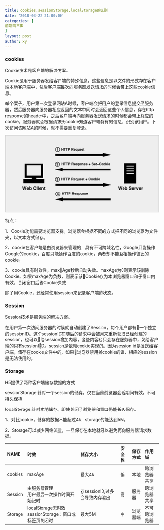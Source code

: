 ```yaml
---
title: cookies,sessionStorage,localStorage的区别
date: '2018-03-22 21:00:00'
categories: [
前端两三事
]
layout: post
author: xy
---
```


### cookies

Cookie技术是客户端的解决方案。

Cookie是用于服务器发给客户端的特殊信息，这些信息是以文件的形式存在客户端本地客户端中，然后客户端每次向服务器发送请求的时候会带上这些cookie信息。

举个栗子，用户第一次登录网站A时候，客户端会把用户的登录信息提交至服务器，然后服务器向服务器相应返回的文本中同时会返回这些个人信息，存在http response的header中，之后客户端再向服务器发送请求的时候都会带上相应的cookie，服务器就会根据请求头cookie知道客户端特有的信息，识别该用户。下次访问该网站A的时候，就不需要重复登录。

![cookie](/images/js/cookie.jpg)

特点：

1、Cookie功能需要浏览器支持。浏览器会根据不同的方式把不同的浏览器为文件夹，以文本方式储存。

2、cookie在客户端是由浏览器来管理的，具有不可跨域名性，Google只能操作Google的cookie，百度只能操作百度的cookie，两者却不能互相操作彼此的cookie。

3、cookie具有时效性。maxAge秒后自动失效。maxAge为0则表示该删除Cookie。如果maxAge为负数，则表示该Cookie仅为本浏览器窗口和子窗口内有效，关闭窗口后该Cookie失效

除了用Cookie，还经常使用session来记录客户端的状态。

### Session

Session技术是服务端的解决方案。

在用户第一次访问服务器的时候就自动创建了Session，每个用户都有一个独立的sessionID。这个sessionID在随后的请求中会被用来重新获取已经创建的session，也可以给session增加内容，这些内容也只会存在服务器中，发给客户端的只有sessionID。session是依赖cookie实现的。因为session id是发送给客户端，储存在cookie文件中的，如果浏览器禁用掉cookie的话，相应的session是无法使用的。

### Storage

H5提供了两种客户端储存数据的方式

sessionStorage:针对一个session的储存。仅在当前浏览器会话期间有效，不可持久保持

localStorage:针对本地储存。即使关闭了浏览器和窗口仍能长久保存。

1、对比cookie，储存的数据不能超过4k，storage的能达到5M。

2、Storage可以减少网络流量，一旦保存在本地就可以避免再向服务器请求数据。


| NAME | 时效  | 储存大小 | 安全性 | 储存方式 | 作用域 |
| :---- | :---- | :---- | :---- |:---- |:---- |
| cookies | maxAge | 最大4k  | 低 | 本地 | 跨浏览器共享 |
| Session | 由服务器管理<br/>用户最后一次操作时间开始记时 | 存sessionID,过多会导致内存溢出  |高 |服务器 | 跨浏览器共享 |
| Storage | localStorage无时效<br/>sessionStorage：窗口或标签页关闭时 |  最大5M |中 | 浏览器端 | 不可跨浏览器 |
